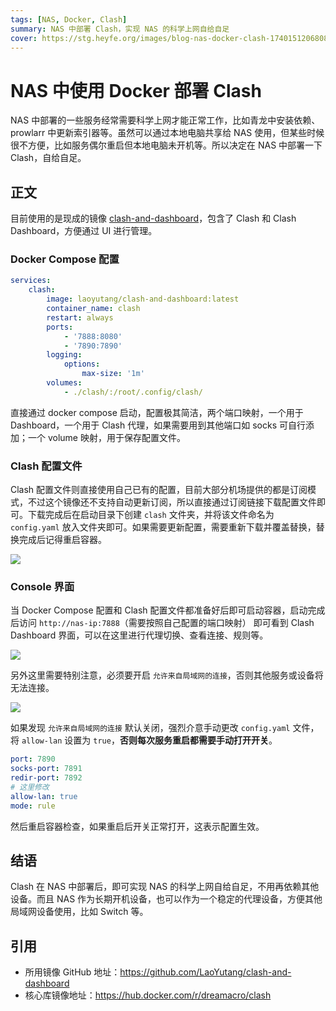 ```yaml
---
tags: [NAS, Docker, Clash]
summary: NAS 中部署 Clash，实现 NAS 的科学上网自给自足
cover: https://stg.heyfe.org/images/blog-nas-docker-clash-1740151206808.png
---
```


# NAS 中使用 Docker 部署 Clash

NAS 中部署的一些服务经常需要科学上网才能正常工作，比如青龙中安装依赖、prowlarr 中更新索引器等。虽然可以通过本地电脑共享给 NAS 使用，但某些时候很不方便，比如服务偶尔重启但本地电脑未开机等。所以决定在 NAS 中部署一下 Clash，自给自足。

## 正文

目前使用的是现成的镜像 [clash-and-dashboard](https://github.com/LaoYutang/clash-and-dashboard)，包含了 Clash 和 Clash Dashboard，方便通过 UI 进行管理。

### Docker Compose 配置

```yaml
services:
    clash:
        image: laoyutang/clash-and-dashboard:latest
        container_name: clash
        restart: always
        ports:
            - '7888:8080'
            - '7890:7890'
        logging:
            options:
                max-size: '1m'
        volumes:
            - ./clash/:/root/.config/clash/
```

直接通过 docker compose 启动，配置极其简洁，两个端口映射，一个用于 Dashboard，一个用于 Clash 代理，如果需要用到其他端口如 socks 可自行添加；一个 volume 映射，用于保存配置文件。

### Clash 配置文件

Clash 配置文件则直接使用自己已有的配置，目前大部分机场提供的都是订阅模式，不过这个镜像还不支持自动更新订阅，所以直接通过订阅链接下载配置文件即可。下载完成后在启动目录下创建 `clash` 文件夹，并将该文件命名为 `config.yaml` 放入文件夹即可。如果需要更新配置，需要重新下载并覆盖替换，替换完成后记得重启容器。

![](https://stg.heyfe.org/images/blog-nas-docker-clash-1740150945177.png)

### Console 界面

当 Docker Compose 配置和 Clash 配置文件都准备好后即可启动容器，启动完成后访问 `http://nas-ip:7888`（需要按照自己配置的端口映射） 即可看到 Clash Dashboard 界面，可以在这里进行代理切换、查看连接、规则等。

![](https://stg.heyfe.org/images/blog-nas-docker-clash-1740151206808.png)

另外这里需要特别注意，必须要开启 `允许来自局域网的连接`，否则其他服务或设备将无法连接。

![](https://stg.heyfe.org/images/blog-nas-docker-clash-1740151282487.png)

如果发现 `允许来自局域网的连接` 默认关闭，强烈介意手动更改 `config.yaml` 文件，将 `allow-lan` 设置为 `true`，**否则每次服务重启都需要手动打开开关**。

```yaml
port: 7890
socks-port: 7891
redir-port: 7892
# 这里修改
allow-lan: true
mode: rule
```

然后重启容器检查，如果重启后开关正常打开，这表示配置生效。

## 结语

Clash 在 NAS 中部署后，即可实现 NAS 的科学上网自给自足，不用再依赖其他设备。而且 NAS 作为长期开机设备，也可以作为一个稳定的代理设备，方便其他局域网设备使用，比如 Switch 等。

## 引用

- 所用镜像 GitHub 地址：https://github.com/LaoYutang/clash-and-dashboard
- 核心库镜像地址：https://hub.docker.com/r/dreamacro/clash